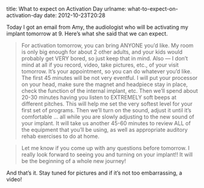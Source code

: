 title: What to expect on Activation Day
urlname: what-to-expect-on-activation-day
date: 2012-10-23T20:28

Today I got an email from Amy, the audiologist who will be activating my implant
tomorrow at 9. Here&#x02bc;s what she said that we can expect.

> For activation tomorrow, you can bring ANYONE you&#x02bc;d like. My room is
> only big enough for about 2 other adults, and your kids would probably get
> VERY bored, so just keep that in mind. Also &mdash; I don&#x02bc;t mind at all
> if you record, video, take pictures, etc., of your visit tomorrow. It&#x02bc;s
> your appointment, so you can do whatever you&#x02bc;d like. The first 45 
>minutes will be not very eventful. I will put your processor on your head, make
> sure the magnet and headpiece stay in place, check the function of the
> internal implant, etc. Then we&#x02bc;ll spend about 20-30 minutes having you
> listen to EXTREMELY soft beeps at different pitches. This will help me set the
> very softest level for your first set of programs. Then we&#x02bc;ll turn on
> the sound, adjust it until it&#x02bc;s comfortable &hellip; all while you are
> slowly adjusting to the new sound of your implant. It will take us another
> 45-60 minutes to review ALL of the equipment that you&#x02bc;ll be using, as
> well as appropriate auditory rehab exercises to do at home.

> Let me know if you come up with any questions before tomorrow. I really look
> forward to seeing you and turning on your implant!! It will be the beginning
> of a whole new journey!

And that&#x02bc;s it. Stay tuned for pictures and if it&#x02bc;s not too
embarrassing, a video!
